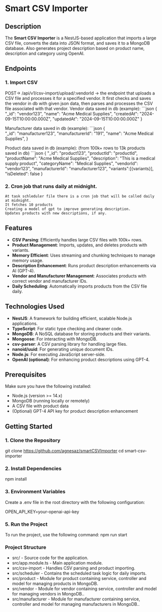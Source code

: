 # Smart CSV Importer

## Description

The **Smart CSV Importer** is a NestJS-based application that imports a large CSV file, converts the data into JSON format, and saves it to a MongoDB database. Also generates project description based on product name, description and category using OpenAI.


## Endpoints
### 1. Import CSV
POST->  /api/v1/csv-import/upload/:vendorId -> the endpoint that uploads a CSV file and processes it for a specified vendor. It first checks and saves the vendor in db with given json data, then parses and processes the CSV file associated with that vendor.
 Vendor data saved in db (example):
        ```json
        {
        "_id": "vendor123",
        "name": "Acme Medical Supplies",
        "createdAt": "2024-09-15T10:00:00.000Z",
        "updatedAt": "2024-09-15T10:00:00.000Z"
        }

 Manufacturer data saved in db (example):
       ```json
        {   
        "_id": "manufacturer123",
        "manufacturerId": "191",
        "name": "Acme Medical Supplies",
        }

 Product data saved in db (example): (from 100k+ rows to 13k products saved in db)
        ```json
        {
        "_id": "product123",
        "productId": "productId",
        "productName": "Acme Medical Supplies", 
        "description": "This is a medical supply product",
        "categoryName": "Medical Supplies",
        "vendorId": "vendor123",
        "manufacturerId": "manufacturer123",
        "variants":[{variants}],
        "isDeleted": false
        }

### 2.  Cron job that runs daily at midnight.
    At task schleduler file there is a cron job that will be called daily at midnight.
    It fetches 10 products
    Creating a model of gpt to improve generating description.
    Updates products with new descriptions, if any.


## Features

- **CSV Parsing**: Efficiently handles large CSV files with 100k+ rows.
- **Product Management**: Imports, updates, and deletes products with variants.
- **Memory Efficient**: Uses streaming and chunking techniques to manage memory usage.
- **Description Enhancement**: Runs product description enhancements via AI (GPT-4).
- **Vendor and Manufacturer Management**: Associates products with correct vendor and manufacturer IDs.
- **Daily Scheduling**: Automatically imports products from the CSV file daily.

## Technologies Used

- **NestJS**: A framework for building efficient, scalable Node.js applications.
- **TypeScript**: For static type checking and cleaner code.
- **MongoDB**: A NoSQL database for storing products and their variants.
- **Mongoose**: For interacting with MongoDB.
- **csv-parser**: A CSV parsing library for handling large files.
- **nanoid/uuid**: For generating unique document IDs.
- **Node.js**: For executing JavaScript server-side.
- **OpenAI (optional)**: For enhancing product descriptions using GPT-4.

## Prerequisites

Make sure you have the following installed:
- Node.js (version >= 14.x)
- MongoDB (running locally or remotely)
- A CSV file with product data
- (Optional) GPT-4 API key for product description enhancement

## Getting Started

### 1. Clone the Repository

git clone https://github.com/agnesaz/smartCSVImporter
cd smart-csv-importer


### 2. Install Dependencies

npm install

### 3. Environment Variables
Create a .env file in the root directory with the following configuration:

 OPEN_API_KEY=your-openai-api-key 

### 5. Run the Project
To run the project, use the following command:
npm run start

### Project Structure
-   src/ - Source code for the application.
-   src/app.module.ts - Main application module.
-   src/csv-import - Handles CSV parsing and product importing.
-   src/scheduler - Contains the scheduled task logic for daily imports.
-   src/product - Module for product containing service, controller and model for managing products in MongoDB.
-   src/vendor - Module for vendor containing service, controller and model for managing vendors in MongoDB..
-   src/manufacturer - Module for manufacturer containing service, controller and model for managing manufacturers in MongoDB..
